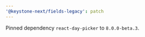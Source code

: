 ```yaml
---
'@keystone-next/fields-legacy': patch
---
```


Pinned dependency `react-day-picker` to `8.0.0-beta.3`.

